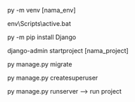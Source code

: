 py -m venv [nama_env]

env\Scripts\active.bat

py -m pip install Django

django-admin startproject [nama_project]

py manage.py migrate

py manage.py createsuperuser

py manage.py runserver --> run project